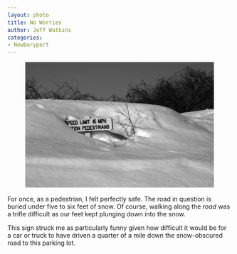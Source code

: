 ```yaml
---
layout: photo
title: No Worries
author: Jeff Watkins
categories:
- Newburyport
---
```


<figure><img class="photo" src="/photos/IMG_1866.jpg"></figure>

For once, as a pedestrian, I felt perfectly safe. The road in question is
buried under five to six feet of snow. Of course, walking along the _road_ was
a trifle difficult as our feet kept plunging down into the snow.

This sign struck me as particularly funny given how difficult it would be for
a car or truck to have driven a quarter of a mile down the snow-obscured road
to this parking lot.

